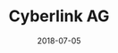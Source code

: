 ﻿---
title:          "Cyberlink AG"
date:           "2018-07-05"
draft:          false
robotsExclude:  true
---
